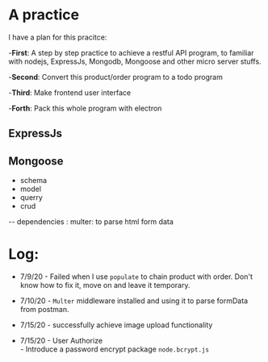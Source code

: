 # A practice
I have a plan for this pracitce:

-**First**: A step by step practice to achieve a restful API program, to familiar with nodejs, ExpressJs, Mongodb, Mongoose and other micro server stuffs.

-**Second**: Convert this product/order program to a todo program

-**Third**: Make frontend user interface

-**Forth**: Pack this whole program with electron

## ExpressJs
## Mongoose
  - schema
  - model
  - querry
  - crud


-- dependencies :
  multer: to parse html form data




  # Log:
  * 7/9/20 - Failed when I use `populate` to chain product with order. Don't know how to fix it, move on and leave it temporary. 
  * 7/10/20 - `Multer` middleware installed and using it to parse formData from postman.

  * 7/15/20 - successfully achieve image upload functionality

  * 7/15/20 - User Authorize <br>
             - Introduce a password encrypt package  `node.bcrypt.js`